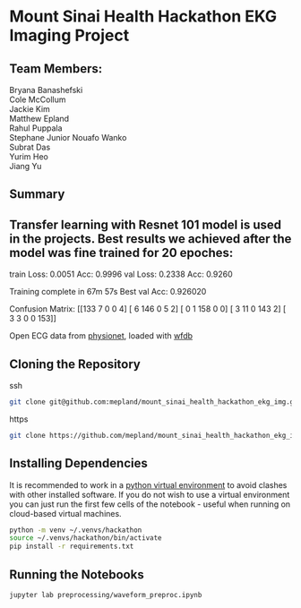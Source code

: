 # Mount Sinai Health Hackathon EKG Imaging Project

## Team Members:
Bryana Banashefski  
Cole McCollum  
Jackie Kim  
Matthew Epland  
Rahul Puppala  
Stephane Junior Nouafo Wanko  
Subrat Das  
Yurim Heo  
Jiang Yu

## Summary
Transfer learning with Resnet 101 model is used in the projects. 
Best results we achieved after the model was fine trained for 20 epoches: 
----------
train Loss: 0.0051 Acc: 0.9996
val Loss: 0.2338 Acc: 0.9260

Training complete in 67m 57s
Best val Acc: 0.926020

Confusion Matrix:
 [[133   7   0   0   4]
 [  6 146   0   5   2]
 [  0   1 158   0   0]
 [  3  11   0 143   2]
 [  3   3   0   0 153]]
 

Open ECG data from [physionet](https://physionet.org/content/ptbdb/1.0.0/), loaded with [wfdb](https://github.com/MIT-LCP/wfdb-python)  

## Cloning the Repository
ssh  
```bash
git clone git@github.com:mepland/mount_sinai_health_hackathon_ekg_img.git
```

https  
```bash
git clone https://github.com/mepland/mount_sinai_health_hackathon_ekg_img.git
```

## Installing Dependencies
It is recommended to work in a [python virtual environment](https://realpython.com/python-virtual-environments-a-primer/) to avoid clashes with other installed software. If you do not wish to use a virtual environment you can just run the first few cells of the notebook - useful when running on cloud-based virtual machines.
```bash
python -m venv ~/.venvs/hackathon
source ~/.venvs/hackathon/bin/activate
pip install -r requirements.txt
```

## Running the Notebooks

```bash
jupyter lab preprocessing/waveform_preproc.ipynb
```

